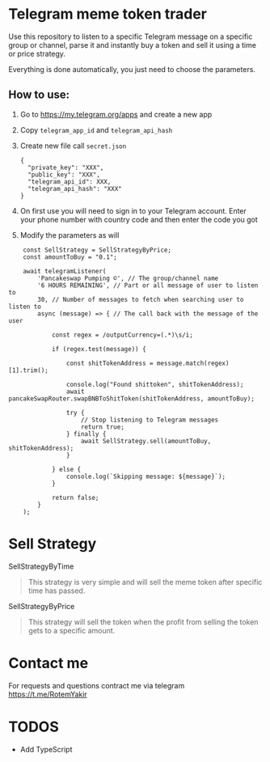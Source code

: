 # Telegram meme token trader
 
Use this repository to listen to a specific Telegram message on a specific group or channel, parse it and instantly buy a token and sell it using a time or price strategy.

Everything is done automatically, you just need to choose the parameters.
 
## How to use:

1. Go to https://my.telegram.org/apps and create a new app
2. Copy `telegram_app_id` and `telegram_api_hash`
3. Create new file call `secret.json`

    ```
    {
      "private_key": "XXX",
      "public_key": "XXX",
      "telegram_api_id": XXX,
      "telegram_api_hash": "XXX"
    }
    ```

4. On first use you will need to sign in to your Telegram account. Enter your phone number with country code and then enter the code you got
5. Modify the parameters as will

```
    const SellStrategy = SellStrategyByPrice;
    const amountToBuy = "0.1";

    await telegramListener(
        'Pancakeswap Pumping ©', // The group/channel name
        '6 HOURS REMAINING', // Part or all message of user to listen to
        30, // Number of messages to fetch when searching user to listen to
        async (message) => { // The call back with the message of the user

            const regex = /outputCurrency=(.*)\s/i;

            if (regex.test(message)) {

                const shitTokenAddress = message.match(regex)[1].trim();

                console.log("Found shittoken", shitTokenAddress);
                await pancakeSwapRouter.swapBNBToShitToken(shitTokenAddress, amountToBuy);

                try {
                    // Stop listening to Telegram messages
                    return true;
                } finally {
                    await SellStrategy.sell(amountToBuy, shitTokenAddress);
                }
                
            } else {
                console.log(`Skipping message: ${message}`);
            }

            return false;
        }
    );

 ```

# Sell Strategy

SellStrategyByTime
> This strategy is very simple and will sell the meme token after specific time has passed.

SellStrategyByPrice
> This strategy will sell the token when the profit from selling the token gets to a specific amount.

# Contact me

For requests and questions contract me via telegram https://t.me/RotemYakir

# TODOS

- Add TypeScript
